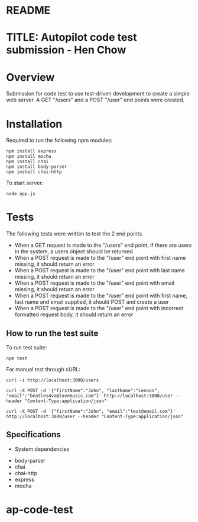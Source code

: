 # README

# TITLE: Autopilot code test submission - Hen Chow

# Overview
Submission for code test to use test-driven development to create a simple web server. A GET "/users" and a POST "/user" end points were created.

# Installation
Required to run the following npm modules:
```
npm install express
npm install mocha
npm install chai
npm install body-parser
npm install chai-http
```

To start server:
```
node app.js
```

# Tests  
The following tests were written to test the 2 end points.
- When a GET request is made to the "/users" end point, if there are users in the system, a users object should be returned
- When a POST request is made to the "/user" end point with first name missing, it should return an error
- When a POST request is made to the "/user" end point with last name missing, it should return an error
- When a POST request is made to the "/user" end point with email missing, it should return an error
- When a POST request is made to the "/user" end point with first name, last name and email supplied, it should POST and create a user
- When a POST request is made to the "/user" end point with incorrect formatted request body, it should return an error

## How to run the test suite
To run test suite:
```
npm test
```

For manual test through cURL:
```
curl -i http://localhost:3000/users

curl -X POST -d '{"firstName":"John", "lastName":"Lennon", "email":"beatles4va@lovemusic.com"}' http://localhost:3000/user --header "Content-Type:application/json"

curl -X POST -d '{"firstName":"John", "email":"test@email.com"}' http://localhost:3000/user --header "Content-Type:application/json"
```

## Specifications
* System dependencies
- body-parser
- chai
- chai-http
- express
- mocha
# ap-code-test
